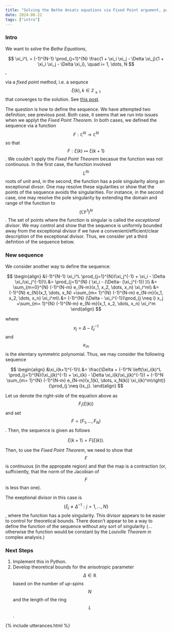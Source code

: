 ```yaml
---
title: "Solving the Bethe Ansatz equations via Fixed Point argument, part 2"
date: 2024-06-22
tags: ["intro"]
---
```


### Intro
We want to solve the *Bethe Equations*,

$$ 
\xi_i^L = (-1)^{N-1} \prod_{j=1}^{N} \frac{1 + \xi_i \xi_j - \Delta \xi_j}{1 + \xi_i \xi_j - \Delta \xi_i}, \quad i= 1, \dots, N
$$,

via a *fixed point* method, i.e. a sequnce $$\xi(k), k \in \mathbb{Z}_{\geq 1}$$ that converges to the solution. See [this post](/URSA23/2024/06/12/fxpt.html).

The question is how to define the sequence. We have attempted two definition; see previous post. Both case, it seems that we run into issues when we applyt the *Fixed Point Theorem*. In both cases, we defined the sequence via a function $$F: \mathbb{C}^N \rightarrow \mathbb{C}^N$$ so that $$F: \xi(k) \mapsto \xi(k+1)$$. We couldn't apply the *Fixed Point Theorem* becasue the function was not continuous. In the first case, the function involved $$L^{th}$$ roots of unit and, in the second, the function has a pole singularity along an exceptional divsor. One may resolve these sigularities or show that the points of the sequence avoids the singularities. For instance, in the second case, one may resolve the pole singularity by extending the domain and range of the function to $$(\mathbb{CP}^1)^{N}$$. The set of points where the function is singular is called the *exceptional divisor*. We may control and show that the sequence is uniformly bounded away from the exceptional divisor if we have a convenient/efficient/clear description of the exceptional divisor. Thus, we consider yet a third defintion of the sequence below. 

### New sequence

We consider another way to define the sequence:

$$
\begin{align}
&(-1)^{N-1} \xi_i^L \prod_{j=1}^{N}(\xi_j^{-1} + \xi_i  - \Delta \xi_i\xi_j^{-1})\\
&= \prod_{j=1}^{N} ( \xi_i  - (\Delta- (\xi_j^{-1}) )\\
&= \sum_{m=0}^{N} (-1)^{N-m} e_{N-m}(x_1, x_2, \dots, x_n) \xi_i^m\\
&= (-1)^{N} e_{N}(x_1, \dots, x_N) +\sum_{m= 1}^{N} (-1)^{N-m} e_{N-m}(x_1, x_2, \dots, x_n) \xi_i^m\\
&= (-1)^{N} (\Delta - \xi_i^{-1})\prod_{j \neq i} x_j +\sum_{m= 1}^{N} (-1)^{N-m} e_{N-m}(x_1, x_2, \dots, x_n) \xi_i^m
\end{align}
$$

where $$x_j= \Delta - \xi_j^{-1}$$ and $$e_{m}$$ is the elemtary symmetric polynomial. Thus, we may consider the following sequence

$$
\begin{align}
&\xi_i(k+1)^{-1}\\
&= \frac{\Delta + (-1)^N \left(\xi_i(k)^L \prod_{j=1}^{N}(\xi_j(k)^{-1} + \xi_i(k)  - \Delta \xi_i(k)\xi_j(k)^{-1}) + (-1)^N \sum_{m= 1}^{N} (-1)^{N-m} e_{N-m}(x_1(k), \dots, x_N(k)) \xi_i(k)^m\right)}{\prod_{j \neq i}x_j}.
\end{align}
$$

Let us denote the right-side of the equation above as $$F_i(\xi(k))$$ and set $$F=(F_1, \dots, F_N)$$. Then, the sequence is given as follows

$$
\xi(k+1) = F(\xi(k)).
$$

Then, to use the *Fixed Point Theorem*, we need to show that $$F$$ is continuous (in the appropate region) and that the map is a contraction (or, sufficiently, that the norm of the Jacobian of $$F$$ is less than one).

The exeptional divisor in this case is $$\{\xi_j \neq \Delta^{-1}: j=1, \dots, N\}$$, where the function has a pole singularity. This divisor appears to be easier to control for theoretical bounds. There doesn't appear to be a way to define the function of the sequence without any sort of singularity (... otherwise the function would be constant by the *Louiville Theorem* in complex analysis.)

### Next Steps

1. Implement this in Python.
2. Develop theoretical bounds for the anisotropic parameter $$\Delta \in \mathbb{R}$$ based on the number of *up-spins* $$N$$ and the length of the ring $$L$$.



{% include utterances.html %}
